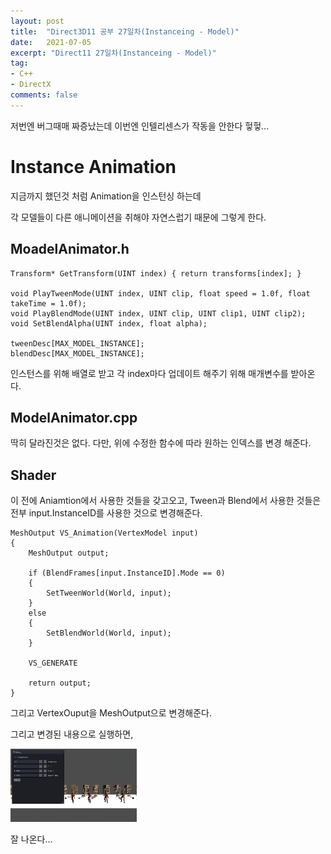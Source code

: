 ```yaml
---
layout: post
title:  "Direct3D11 공부 27일차(Instanceing - Model)"
date:   2021-07-05
excerpt: "Direct11 27일차(Instanceing - Model)"
tag:
- C++
- DirectX
comments: false
---
```

저번엔 버그때매 짜증났는데 이번엔 인텔리센스가 작동을 안한다 헣헣...

# Instance Animation
지금까지 했던것 처럼 Animation을 인스턴싱 하는데

각 모델들이 다른 애니메이션을 취해야 자연스럽기 때문에 그렇게 한다.

## MoadelAnimator.h
```
Transform* GetTransform(UINT index) { return transforms[index]; }

void PlayTweenMode(UINT index, UINT clip, float speed = 1.0f, float takeTime = 1.0f);
void PlayBlendMode(UINT index, UINT clip, UINT clip1, UINT clip2);
void SetBlendAlpha(UINT index, float alpha);

tweenDesc[MAX_MODEL_INSTANCE];
blendDesc[MAX_MODEL_INSTANCE];
```
인스턴스를 위해 배열로 받고 각 index마다 업데이트 해주기 위해 매개변수를 받아온다.
## ModelAnimator.cpp
딱히 달라진것은 없다. 다만, 위에 수정한 함수에 따라 원하는 인덱스를 변경 해준다.

## Shader
이 전에 Aniamtion에서 사용한 것들을 갖고오고, Tween과 Blend에서 사용한 것들은 전부 input.InstanceID를 사용한 것으로 변경해준다.

```
MeshOutput VS_Animation(VertexModel input)
{
    MeshOutput output;
    
    if (BlendFrames[input.InstanceID].Mode == 0)
    {
        SetTweenWorld(World, input);
    }
    else
    {
        SetBlendWorld(World, input);
    }
        
    VS_GENERATE
    
    return output;
}
```
그리고 VertexOuput을 MeshOutput으로 변경해준다.

그리고 변경된 내용으로 실행하면,

<img src = "../assets/img/project/d3dx/day26/instance_animation.gif" width="40%">

잘 나온다...
